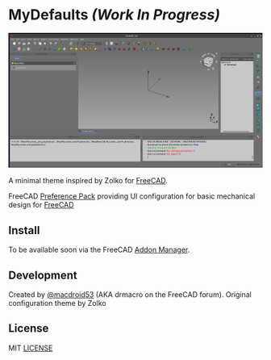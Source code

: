 # MyDefaults *(Work In Progress)*

![screenshot](/screenshot.png)

A minimal theme inspired by Zolko for [FreeCAD](https://www.freecad.org).

FreeCAD [Preference Pack](https://wiki.freecad.org/Preference_Packs) providing UI configuration for basic mechanical design for [FreeCAD](https://www.freecad.org)


## Install

To be available soon via the FreeCAD [Addon Manager](https://wiki.freecad.org/AddonManager).

## Development

Created by [@macdroid53](https://github.com/macdroid53) (AKA drmacro on the FreeCAD forum).
Original configuration theme by Zolko

## License

MIT [LICENSE](LICENSE)

